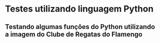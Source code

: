 # Testes utilizando linguagem Python

## Testando algumas funções do Python utilizando a imagem do Clube de Regatas do Flamengo
